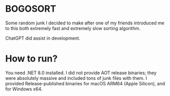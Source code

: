 # BOGOSORT
Some random junk I decided to make after one of my friends introduced me to this both extremely fast and extremely slow sorting algorithm.

ChatGPT did assist in development.

# How to run?
You need .NET 8.0 installed. I did not provide AOT release binaries; they were absolutely massive and included tons of junk files with them. I provided Release-published binaries for macOS ARM64 (Apple Silicon), and for Windows x64.

